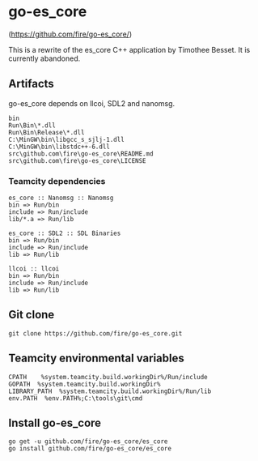 go-es_core 
==========

(https://github.com/fire/go-es_core/)

This is a rewrite of the es_core C++ application by Timothee Besset. It is currently abandoned.

## Artifacts

go-es_core depends on llcoi, SDL2 and nanomsg.

```
bin
Run\Bin\*.dll
Run\Bin\Release\*.dll
C:\MinGW\bin\libgcc_s_sjlj-1.dll
C:\MinGW\bin\libstdc++-6.dll
src\github.com\fire\go-es_core\README.md
src\github.com\fire\go-es_core\LICENSE
```

### Teamcity dependencies
```
es_core :: Nanomsg :: Nanomsg 
bin => Run/bin
include => Run/include
lib/*.a => Run/lib

es_core :: SDL2 :: SDL Binaries 
bin => Run/bin
include => Run/include
lib => Run/lib

llcoi :: llcoi 
bin => Run/bin
include => Run/include
lib => Run/lib
```
## Git clone

```
git clone https://github.com/fire/go-es_core.git
```

## Teamcity environmental variables

    CPATH	 %system.teamcity.build.workingDir%/Run/include
    GOPATH  %system.teamcity.build.workingDir%	
    LIBRARY_PATH  %system.teamcity.build.workingDir%/Run/lib
    env.PATH  %env.PATH%;C:\tools\git\cmd


## Install go-es_core
    go get -u github.com/fire/go-es_core/es_core
    go install github.com/fire/go-es_core/es_core
